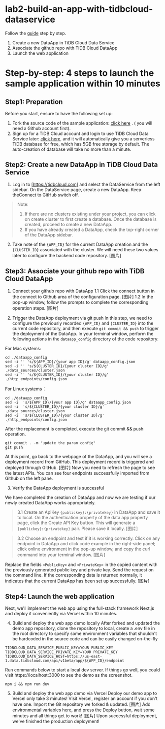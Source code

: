 # lab2-build-an-app-with-tidbcloud-dataservice

Follow the [guide](https://github.com/tidbcloud/data-service-example) step by step.
1. Create a new DataApp in TiDB Cloud Data Service
2. Associate the github repo with TiDB Cloud DataApp
3. Launch the web application


# Step-by-step: 4 steps to launch the sample application within 10 minutes
## Step1: Preparation
Before you start, ensure to have the following set up:
1. Fork the source code of the sample application: [click here](https://github.com/tidbcloud/data-service-example/fork) . ( you will need a Github account first).
2. Sign up for a TiDB Cloud account and login to use TiDB Cloud Data Service later: [click here](https://tidbcloud.com/console/data-service), and it will automatically give you a serverless TiDB database for free, which has 5GB free storage by default. The auto-creation of database will take no more than a minute.

## Step2: Create a new DataApp in TiDB Cloud Data Service
1. Log in to [https://tidbcloud.com] and select the DataService from the left sidebar. On the DataService page, create a new DataApp. Keep theConnect to GitHub switch off.

> Note:
> 1. If there are no clusters existing under your project, you can click on create cluster to first create a database. Once the database is created, proceed to create a new DataApp.
> 2. If you have already created a DataApp, check the top-right corner of the DataApp sidebar.

2. Take note of the `{APP_ID}` for the current DataApp creation and the `{CLUSTER_ID}` associated with the cluster. We will need these two values later to configure the backend code repository.
[图片]

## Step3: Associate your github repo with TiDB Cloud DataApp
1. Connect your github repo with DataApp
1.1 Click the connect button in the connect to Github area of the configuration page.
[图片]
1.2 In the pop-up window, follow the prompts to complete the corresponding operation steps.
[图片]

2. Trigger the DataApp deployment via git push
In this step, we need to configure the previously recorded `{APP_ID}` and `{CLUSTER_ID}` into the current code repository, and then execute `git commit && push` to trigger the deployment of the DataApp.
In your terminal window, perform the following actions in the `dataapp_config` directory of the code repository:

For Mac systems:
```
cd ./dataapp_config
sed -i '' 's/${APP_ID}/{your app ID}/g' dataapp_config.json
sed -i '' 's/${CLUSTER_ID}/{your cluster ID}/g' ./data_sources/cluster.json
sed -i '' 's/${CLUSTER_ID}/{your cluster ID}/g' ./http_endpoints/config.json
```

For Linux systems：
```
cd ./dataapp_config
sed -i  's/${APP_ID}/{your app ID}/g' dataapp_config.json
sed -i  's/${CLUSTER_ID}/{your cluster ID}/g' ./data_sources/cluster.json
sed -i  's/${CLUSTER_ID}/{your cluster ID}/g' ./http_endpoints/config.json
```
After the replacement is completed, execute the git commit && push operation.
```
git commit . -m "update the param config"
git push
```

At this point, go back to the webpage of the DataApp, and you will see a deployment record from GitHub. This deployment record is triggered and deployed through GitHub.
[图片]
Now you need to refresh the page to see the latest APIs. You can see four endpoints successfully imported from Github on the left pane.

3. Verify the DataApp deployment is successful

We have completed the creation of DataApp and now we are testing if our newly created DataApp works appropriately.

> 3.1 Create an ApiKey `{publickey}:{privatekey}` in DataApp and save it to local.
On the authentication property of the data app property page, click the Create API Key button. This will generate a `{publickey}:{privatekey}` pair.  Please save it locally.
[图片]

> 3.2 Choose an endpoint and test if it is working correctly.
Click on any endpoint in DataApp and click code example in the right-side panel; click online environment in the pop-up window, and copy the curl command into your terminal window.
[图片]

Replace the fields `<PublicKey>` and `<PrivateKey>` in the copied content with the previously generated public key and private key. Send the request on the command line. If the corresponding data is returned normally, it indicates that the current DataApp has been set up successfully.
[图片]

## Step4: Launch the web application
  
Next, we'll implement the web app using the full-stack framework Next.js and deploy it conveniently via Vercel within 10 minutes.

4. Build and deploy the web app demo locally
After forked and updated the demo app repository, clone the repository to local, create a .env file in the root directory to specify some environment variables that shouldn't be hardcoded in the source code and can be easily changed on-the-fly
```
TIDBCLOUD_DATA_SERVICE_PUBLIC_KEY=YOUR PUBLIC_KEY
TIDBCLOUD_DATA_SERVICE_PRIVATE_KEY=YOUR PRIVATE_KEY
TIDBCLOUD_DATA_SERVICE_HOST=https://us-east-1.data.tidbcloud.com/api/v1beta/app/${APP_ID}/endpoint
```
Run commands below to start a local dev server. If things go well, you could visit https://localhost:3000 to see the demo as the screenshot.
```
npm i && npm run dev
```
5. Build and deploy the web app demo via Vercel
Deploy our demo app to Vercel only take 3 minutes! Visit Vercel, register an account if you don't have one. Import the Git repository we forked & updated.
[图片]
Add environmental variables here, and press the Deploy button, wait some minutes and all things get to work!
[图片]
Upon successful deployment, we've finished the production deployment!
